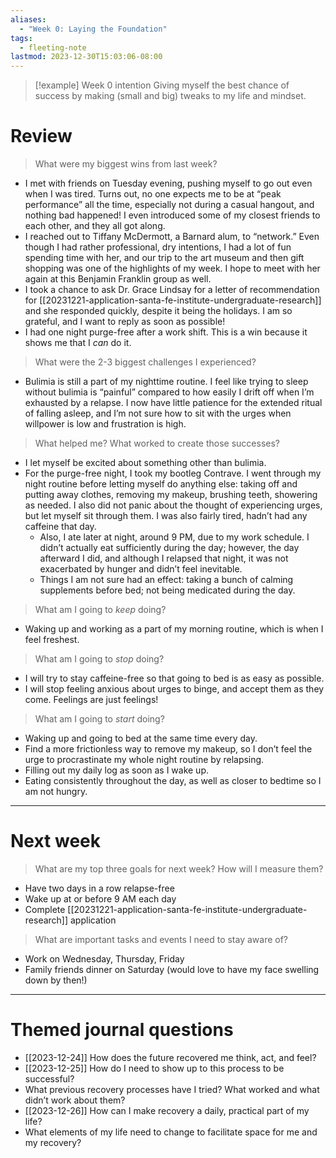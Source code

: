 ```yaml
---
aliases:
  - "Week 0: Laying the Foundation"
tags:
  - fleeting-note
lastmod: 2023-12-30T15:03:06-08:00
---
```

>[!example] Week 0 intention
>Giving myself the best chance of success by making (small and big) tweaks to my life and mindset.

# Review

> What were my biggest wins from last week?

- I met with friends on Tuesday evening, pushing myself to go out even when I was tired. Turns out, no one expects me to be at “peak performance” all the time, especially not during a casual hangout, and nothing bad happened! I even introduced some of my closest friends to each other, and they all got along.
- I reached out to Tiffany McDermott, a Barnard alum, to “network.” Even though I had rather professional, dry intentions, I had a lot of fun spending time with her, and our trip to the art museum and then gift shopping was one of the highlights of my week. I hope to meet with her again at this Benjamin Franklin group as well.
- I took a chance to ask Dr. Grace Lindsay for a letter of recommendation for [[20231221-application-santa-fe-institute-undergraduate-research]] and she responded quickly, despite it being the holidays. I am so grateful, and I want to reply as soon as possible!
- I had one night purge-free after a work shift. This is a win because it shows me that I *can* do it.

> What were the 2-3 biggest challenges I experienced?

- Bulimia is still a part of my nighttime routine. I feel like trying to sleep without bulimia is “painful” compared to how easily I drift off when I’m exhausted by a relapse. I now have little patience for the extended ritual of falling asleep, and I’m not sure how to sit with the urges when willpower is low and frustration is high.

> What helped me? What worked to create those successes?

- I let myself be excited about something other than bulimia.
- For the purge-free night, I took my bootleg Contrave. I went through my night routine before letting myself do anything else: taking off and putting away clothes, removing my makeup, brushing teeth, showering as needed. I also did not panic about the thought of experiencing urges, but let myself sit through them. I was also fairly tired, hadn’t had any caffeine that day. 
	- Also, I ate later at night, around 9 PM, due to my work schedule. I didn’t actually eat sufficiently during the day; however, the day afterward I did, and although I relapsed that night, it was not exacerbated by hunger and didn’t feel inevitable.
	- Things I am not sure had an effect: taking a bunch of calming supplements before bed; not being medicated during the day.

> What am I going to *keep* doing?

- Waking up and working as a part of my morning routine, which is when I feel freshest.

> What am I going to *stop* doing?

- I will try to stay caffeine-free so that going to bed is as easy as possible.
- I will stop feeling anxious about urges to binge, and accept them as they come. Feelings are just feelings!

> What am I going to *start* doing?

- Waking up and going to bed at the same time every day.
- Find a more frictionless way to remove my makeup, so I don’t feel the urge to procrastinate my whole night routine by relapsing.
- Filling out my daily log as soon as I wake up.
- Eating consistently throughout the day, as well as closer to bedtime so I am not hungry.

---
# Next week

> What are my top three goals for next week? How will I measure them?

- Have two days in a row relapse-free
- Wake up at or before 9 AM each day
- Complete [[20231221-application-santa-fe-institute-undergraduate-research]] application

> What are important tasks and events I need to stay aware of?

- Work on Wednesday, Thursday, Friday
- Family friends dinner on Saturday (would love to have my face swelling down by then!)

---
# Themed journal questions

- [[2023-12-24]] How does the future recovered me think, act, and feel?
- [[2023-12-25]] How do I need to show up to this process to be successful?
- What previous recovery processes have I tried? What worked and what didn’t work about them?
- [[2023-12-26]] How can I make recovery a daily, practical part of my life?
- What elements of my life need to change to facilitate space for me and my recovery?